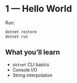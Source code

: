 # 1 — Hello World

Run:

```bash
dotnet restore
dotnet run
```

## What you’ll learn

- `dotnet` CLI basics
- Console I/O
- String interpolation
